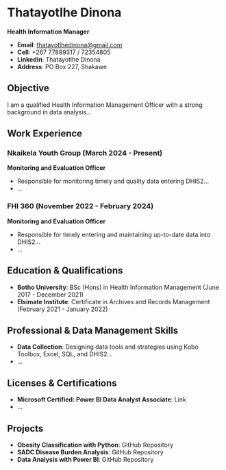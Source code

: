 # Thatayotlhe Dinona

**Health Information Manager**

- **Email**: thatayotlhedinona@gmail.com
- **Cell**: +267 77889317 / 72354805
- **LinkedIn**: Thatayotlhe Dinona
- **Address**: PO Box 227, Shakawe

## Objective
I am a qualified Health Information Management Officer with a strong background in data analysis...

## Work Experience
### Nkaikela Youth Group (March 2024 - Present)
**Monitoring and Evaluation Officer**
- Responsible for monitoring timely and quality data entering DHIS2...
- ...

### FHI 360 (November 2022 - February 2024)
**Monitoring and Evaluation Officer**
- Responsible for timely entering and maintaining up-to-date data into DHIS2...
- ...

## Education & Qualifications
- **Botho University**: BSc (Hons) in Health Information Management (June 2017 - December 2021)
- **Elsimate Institute**: Certificate in Archives and Records Management (February 2021 - January 2022)

## Professional & Data Management Skills
- **Data Collection**: Designing data tools and strategies using Kobo Toolbox, Excel, SQL, and DHIS2...
- ...

## Licenses & Certifications
- **Microsoft Certified: Power BI Data Analyst Associate**: Link
- ...

## Projects
- **Obesity Classification with Python**: GitHub Repository
- **SADC Disease Burden Analysis**: GitHub Repository
- **Data Analysis with Power BI**: GitHub Repository
